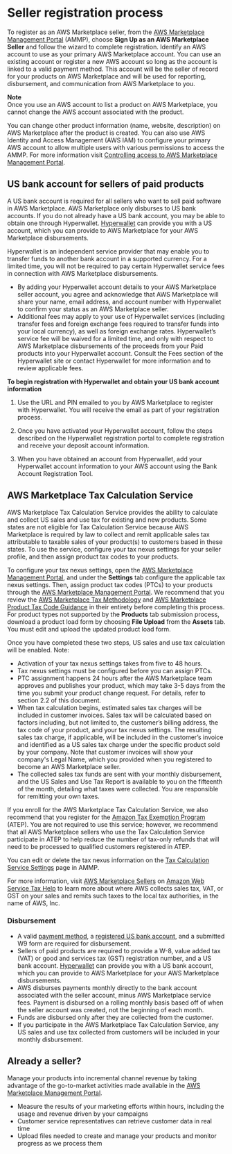 # Seller registration process<a name="seller-registration-process"></a>

 To register as an AWS Marketplace seller, from the [AWS Marketplace Management Portal](https://aws.amazon.com/marketplace/management/tour/) \(AMMP\), choose **Sign Up as an AWS Marketplace Seller** and follow the wizard to complete registration\. Identify an AWS account to use as your primary AWS Marketplace account\. You can use an existing account or register a new AWS account so long as the account is linked to a valid payment method\. This account will be the seller of record for your products on AWS Marketplace and will be used for reporting, disbursement, and communication from AWS Marketplace to you\. 

**Note**  
 Once you use an AWS account to list a product on AWS Marketplace, you cannot change the AWS account associated with the product\. 

 You can change other product information \(name, website, description\) on AWS Marketplace after the product is created\. You can also use AWS Identity and Access Management \(AWS IAM\) to configure your primary AWS account to allow multiple users with various permissions to access the AMMP\. For more information visit [Controlling access to AWS Marketplace Management Portal](marketplace-management-portal-user-access.md)\. 

## US bank account for sellers of paid products<a name="us-bank-account-for-eu-sellers"></a>

 A US bank account is required for all sellers who want to sell paid software in AWS Marketplace\. AWS Marketplace only disburses to US bank accounts\. If you do not already have a US bank account, you may be able to obtain one through Hyperwallet\. [Hyperwallet](https://wssellers.hyperwallet.com/) can provide you with a US account, which you can provide to AWS Marketplace for your AWS Marketplace disbursements\. 

Hyperwallet is an independent service provider that may enable you to transfer funds to another bank account in a supported currency\. For a limited time, you will not be required to pay certain Hyperwallet service fees in connection with AWS Marketplace disbursements\. 
+  By adding your Hyperwallet account details to your AWS Marketplace seller account, you agree and acknowledge that AWS Marketplace will share your name, email address, and account number with Hyperwallet to confirm your status as an AWS Marketplace seller\. 
+  Additional fees may apply to your use of Hyperwallet services \(including transfer fees and foreign exchange fees required to transfer funds into your local currency\), as well as foreign exchange rates\. Hyperwallet’s service fee will be waived for a limited time, and only with respect to AWS Marketplace disbursements of the proceeds from your Paid products into your Hyperwallet account\. Consult the Fees section of the Hyperwallet site or contact Hyperwallet for more information and to review applicable fees\. 

**To begin registration with Hyperwallet and obtain your US bank account information**

1.  Use the URL and PIN emailed to you by AWS Marketplace to register with Hyperwallet\. You will receive the email as part of your registration process\. 

1.  Once you have activated your Hyperwallet account, follow the steps described on the Hyperwallet registration portal to complete registration and receive your deposit account information\. 

1.  When you have obtained an account from Hyperwallet, add your Hyperwallet account information to your AWS account using the Bank Account Registration Tool\. 

## AWS Marketplace Tax Calculation Service<a name="tax-calculation-service"></a>

 AWS Marketplace Tax Calculation Service provides the ability to calculate and collect US sales and use tax for existing and new products\. Some states are not eligible for Tax Calculation Service because AWS Marketplace is required by law to collect and remit applicable sales tax attributable to taxable sales of your product\(s\) to customers based in these states\. To use the service, configure your tax nexus settings for your seller profile, and then assign product tax codes to your products\. 

 To configure your tax nexus settings, open the [AWS Marketplace Management Portal](https://aws.amazon.com/marketplace/management/settings), and under the **Settings** tab configure the applicable tax nexus settings\. Then, assign product tax codes \(PTCs\) to your products through the [AWS Marketplace Management Portal](https://aws.amazon.com/marketplace/management/settings)\. We recommend that you review the [AWS Marketplace Tax Methodology](https://s3.amazonaws.com/aws-mp-seller-tax-terms/AWS_Marketplace_Tax_Methodology_Doc.pdf) and [AWS Marketplace Product Tax Code Guidance](https://s3.amazonaws.com/aws-mp-seller-tax-terms/Product_Tax_Codes_for_US_Sales_Tax.pdf) in their entirety before completing this process\. For product types not supported by the **Products** tab submission process, download a product load form by choosing **File Upload** from the **Assets** tab\. You must edit and upload the updated product load form\.

 Once you have completed these two steps, US sales and use tax calculation will be enabled\. Note: 
+  Activation of your tax nexus settings takes from five to 48 hours\. 
+  Tax nexus settings must be configured before you can assign PTCs\. 
+  PTC assignment happens 24 hours after the AWS Marketplace team approves and publishes your product, which may take 3\-5 days from the time you submit your product change request\. For details, refer to section 2\.2 of this document\. 
+  When tax calculation begins, estimated sales tax charges will be included in customer invoices\. Sales tax will be calculated based on factors including, but not limited to, the customer’s billing address, the tax code of your product, and your tax nexus settings\. The resulting sales tax charge, if applicable, will be included in the customer’s invoice and identified as a US sales tax charge under the specific product sold by your company\. Note that customer invoices will show your company's Legal Name, which you provided when you registered to become an AWS Marketplace seller\. 
+  The collected sales tax funds are sent with your monthly disbursement, and the US Sales and Use Tax Report is available to you on the fifteenth of the month, detailing what taxes were collected\. You are responsible for remitting your own taxes\. 

 If you enroll for the AWS Marketplace Tax Calculation Service, we also recommend that you register for the [Amazon Tax Exemption Program](https://aws.amazon.com/marketplace/management/settings) \(ATEP\)\. You are not required to use this service; however, we recommend that all AWS Marketplace sellers who use the Tax Calculation Service participate in ATEP to help reduce the number of tax\-only refunds that will need to be processed to qualified customers registered in ATEP\. 

 You can edit or delete the tax nexus information on the [Tax Calculation Service Settings](https://aws.amazon.com/marketplace/management/settings) page in AMMP\. 

 For more information, visit [AWS Marketplace Sellers](https://aws.amazon.com/tax-help/marketplace/) on [Amazon Web Service Tax Help](https://aws.amazon.com/tax-help/) to learn more about where AWS collects sales tax, VAT, or GST on your sales and remits such taxes to the local tax authorities, in the name of AWS, Inc\. 

### Disbursement<a name="disbursement"></a>
+  A valid [payment method](https://portal.aws.amazon.com/gp/aws/developer/account?ie=UTF8&action=payment-method), a [registered US bank account](https://aws.amazon.com/marketplace/management/seller-settings/account/bank), and a submitted W9 form are required for disbursement\.
+ Sellers of paid products are required to provide a W\-8, value added tax \(VAT\) or good and services tax \(GST\) registration number, and a US bank account\. [Hyperwallet](https://wssellers.hyperwallet.com/) can provide you with a US bank account, which you can provide to AWS Marketplace for your AWS Marketplace disbursements\. 
+  AWS disburses payments monthly directly to the bank account associated with the seller account, minus AWS Marketplace service fees\. Payment is disbursed on a rolling monthly basis based off of when the seller account was created, not the beginning of each month\. 
+  Funds are disbursed only after they are collected from the customer\. 
+  If you participate in the AWS Marketplace Tax Calculation Service, any US sales and use tax collected from customers will be included in your monthly disbursement\. 

## Already a seller?<a name="already-a-seller"></a>

Manage your products into incremental channel revenue by taking advantage of the go\-to\-market activities made available in the [AWS Marketplace Management Portal](https://aws.amazon.com/marketplace/management/tour)\. 
+  Measure the results of your marketing efforts within hours, including the usage and revenue driven by your campaigns 
+  Customer service representatives can retrieve customer data in real time 
+  Upload files needed to create and manage your products and monitor progress as we process them 
